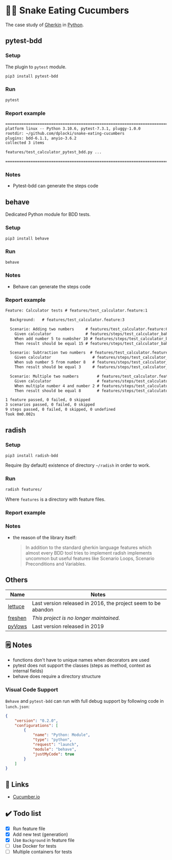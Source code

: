 # 🥒🐍 Snake Eating Cucumbers

The case study of [Gherkin](https://en.wikipedia.org/wiki/Cucumber_(software)#Gherkin_language) in [Python](https://en.wikipedia.org/wiki/Python_(programming_language)).

## pytest-bdd

### Setup

The plugin to `pytest` module.

```sh
pip3 install pytest-bdd
```

### Run

```sh
pytest
```

### Report example

```txt
============================================================================================== test session starts ==============================================================================================
platform linux -- Python 3.10.6, pytest-7.3.1, pluggy-1.0.0
rootdir: ~/github.com/dplocki/snake-eating-cucumbers
plugins: bdd-6.1.1, anyio-3.6.2
collected 3 items                                                                                                                                                                                               

features/test_calculator_pytest_bdd.py ...                                                                                                                                                                [100%]

=============================================================================================== 3 passed in 0.09s ===============================================================================================
```

### Notes

* Pytest-bdd can generate the steps code

## behave

Dedicated Python module for BDD tests.

### Setup

```sh
pip3 install behave
```

### Run

```sh
behave
```

### Notes

* Behave can generate the steps code

### Report example

```txt
Feature: Calculator tests # features/test_calculator.feature:1

  Background:   # features/test_calculator.feature:3

  Scenario: Adding two numbers     # features/test_calculator.feature:6
    Given calculator               # features/steps/test_calculator_bahave.py:5 0.000s
    When add number 5 to numbsher 10 # features/steps/test_calculator_bahave.py:10 0.000s
    Then result should be equal 15 # features/steps/test_calculator_bahave.py:15 0.000s

  Scenario: Subtraction two numbers  # features/test_calculator.feature:10
    Given calculator                  # features/steps/test_calculator_bahave.py:5 0.000s
    When sub number 5 from number 8   # features/steps/test_calculator_bahave.py:20 0.000s
    Then result should be equal 3     # features/steps/test_calculator_bahave.py:15 0.000s

  Scenario: Multiple two numbers        # features/test_calculator.feature:14
    Given calculator                    # features/steps/test_calculator_bahave.py:5 0.000s
    When multiple number 4 and number 2 # features/steps/test_calculator_bahave.py:25 0.000s
    Then result should be equal 8       # features/steps/test_calculator_bahave.py:15 0.000s

1 feature passed, 0 failed, 0 skipped
3 scenarios passed, 0 failed, 0 skipped
9 steps passed, 0 failed, 0 skipped, 0 undefined
Took 0m0.002s
```

## radish


### Setup

```sh
pip3 install radish-bdd
```

Require (by default) existence of directory `~/radish` in order to work.

### Run

```sh
radish features/
```

Where `features` is a directory with feature files.

### Report example



### Notes

* the reason of the library itself:
  > In addition to the standard gherkin language features which almost every BDD tool tries to implement radish implements uncommon but useful features like Scenario Loops, Scenario Preconditions and Variables.

## Others

| Name                                         | Notes                                                         |
|----------------------------------------------|---------------------------------------------------------------|
| [lettuce](https://pypi.org/project/lettuce/) | Last version released in 2016, the project seem to be abandon |
| [freshen](https://pypi.org/project/freshen/) | _This project is no longer maintained._                       |
| [pyVows](https://pypi.org/project/pyVows/)   | Last version released in 2019                                 |

## 🗒️ Notes

* functions don't have to unique names when decorators are used
* pytest does not support the classes (steps as method, context as internal fields)
* behave does require a directory structure

### Visual Code Support

`Behave` and `pytest-bdd` can run with full debug support by following code in `lunch.json`:

```json
{
    "version": "0.2.0",
    "configurations": [
        {
            "name": "Python: Module",
            "type": "python",
            "request": "launch",
            "module": "behave",
            "justMyCode": true
        }
    ]
}
```

## 🔗 Links

* [Cucumber.io](https://cucumber.io/)

## ✔️ Todo list

* [x] Run feature file
* [x] Add new test (generation)
* [x] Use `Background` in feature file
* [ ] Use Docker for tests
* [ ] Multiple containers for tests
